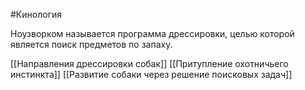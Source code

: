 #Кинология 

Ноузворком называется программа дрессировки, целью которой является поиск предметов по запаху.

[[Направления дрессировки собак]]
[[Притупление охотничьего инстинкта]]
[[Развитие собаки через решение поисковых задач]]